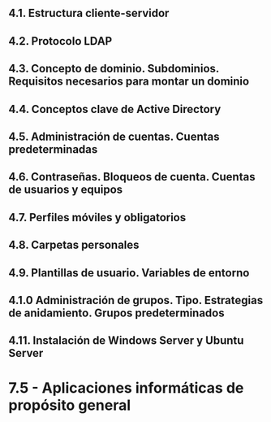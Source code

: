 ## 4.1. Estructura cliente-servidor

## 4.2. Protocolo LDAP

## 4.3. Concepto de dominio. Subdominios. Requisitos necesarios para montar un dominio


## 4.4. Conceptos clave de Active Directory


## 4.5. Administración de cuentas. Cuentas predeterminadas


## 4.6. Contraseñas. Bloqueos de cuenta. Cuentas de usuarios y equipos


## 4.7. Perfiles móviles y obligatorios


## 4.8. Carpetas personales


## 4.9. Plantillas de usuario. Variables de entorno

## 4.1.0 Administración de grupos. Tipo. Estrategias de anidamiento. Grupos predeterminados


## 4.11. Instalación de Windows Server y Ubuntu Server


# 7.5 - Aplicaciones informáticas de propósito general
